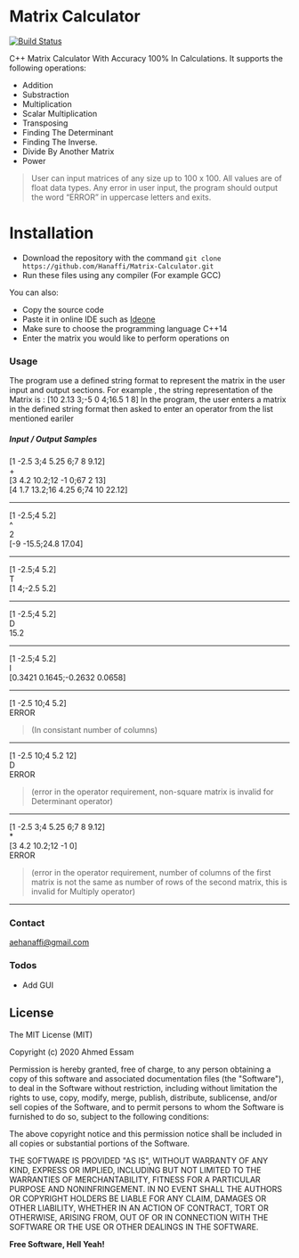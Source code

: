 # Matrix Calculator

[![Build Status](https://travis-ci.org/joemccann/dillinger.svg?branch=master)](https://travis-ci.org/joemccann/dillinger)

C++ Matrix Calculator With Accuracy 100% In Calculations.
It supports the following operations:
- Addition
- Substraction
- Multiplication
- Scalar Multiplication
- Transposing
- Finding The Determinant
- Finding The Inverse.
- Divide By Another Matrix
- Power


>User can input matrices of any size up to 100 x 100.
>All values are of float data types.
>Any error in user input, the program should output the word “ERROR”
in uppercase letters and exits.
# Installation
    
  - Download the repository with the command ```git clone https://github.com/Hanaffi/Matrix-Calculator.git ```
  - Run these files using any compiler (For example GCC)

You can also:
  - Copy the source code
  - Paste it in online IDE such as [Ideone](https://ideone.com)
  - Make sure to choose the programming language C++14
  - Enter the matrix you would like to perform operations on




### Usage
The program use a defined string format to represent the matrix in the user input and output
sections.
For example , the string representation of the Matrix is :
[10 2.13 3;-5 0 4;16.5 1 8]
In the program, the user enters a matrix in the defined string format then
asked to enter an operator from the list mentioned eariler


#####  Input / Output Samples
[1 -2.5 3;4 5.25 6;7 8 9.12] <br/>
\+ <br/>
[3 4.2 10.2;12 -1 0;67 2 13] <br/>
[4 1.7 13.2;16 4.25 6;74 10 22.12] <br/>
___
[1 -2.5;4 5.2] <br/>
^ <br/>
2 <br/> 
[-9 -15.5;24.8 17.04] <br/>
___
[1 -2.5;4 5.2] <br/>
T <br/>
[1 4;-2.5 5.2] <br/>
___
[1 -2.5;4 5.2] <br/>
D <br/>
15.2 <br/>
___
[1 -2.5;4 5.2] <br/> 
I <br/>
[0.3421 0.1645;-0.2632 0.0658] <br/>
___
[1 -2.5 10;4 5.2]  <br/>
ERROR <br/>
>(In consistant number of columns) <br/>
___
[1 -2.5 10;4 5.2 12] <br/>
D <br/>
ERROR <br/>
>(error in the operator requirement, non-square matrix is invalid for
Determinant operator) <br/>
___
[1 -2.5 3;4 5.25 6;7 8 9.12] <br/>
\* <br/>
[3 4.2 10.2;12 -1 0] <br/>
ERROR <br/>
>(error in the operator requirement, number of columns of the first matrix is
not the same as number of rows of the second matrix, this is invalid for Multiply
operator) <br/>
___


### Contact

aehanaffi@gmail.com




### Todos

 - Add GUI

License
----


The MIT License (MIT)

Copyright (c) 2020 Ahmed Essam

Permission is hereby granted, free of charge, to any person obtaining a copy
of this software and associated documentation files (the "Software"), to deal
in the Software without restriction, including without limitation the rights
to use, copy, modify, merge, publish, distribute, sublicense, and/or sell
copies of the Software, and to permit persons to whom the Software is
furnished to do so, subject to the following conditions:

The above copyright notice and this permission notice shall be included in all
copies or substantial portions of the Software.

THE SOFTWARE IS PROVIDED "AS IS", WITHOUT WARRANTY OF ANY KIND, EXPRESS OR
IMPLIED, INCLUDING BUT NOT LIMITED TO THE WARRANTIES OF MERCHANTABILITY,
FITNESS FOR A PARTICULAR PURPOSE AND NONINFRINGEMENT. IN NO EVENT SHALL THE
AUTHORS OR COPYRIGHT HOLDERS BE LIABLE FOR ANY CLAIM, DAMAGES OR OTHER
LIABILITY, WHETHER IN AN ACTION OF CONTRACT, TORT OR OTHERWISE, ARISING FROM,
OUT OF OR IN CONNECTION WITH THE SOFTWARE OR THE USE OR OTHER DEALINGS IN THE
SOFTWARE.

**Free Software, Hell Yeah!**
